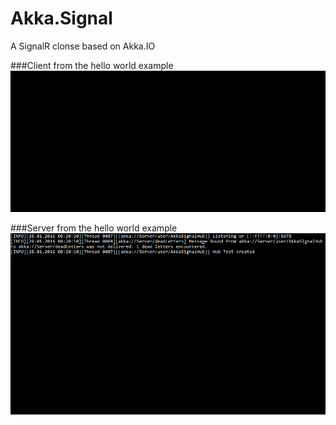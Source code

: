 # Akka.Signal
A SignalR clonse based on Akka.IO

###Client from the hello world example
![Client](docs/Client.gif)   
   
   
###Server from the hello world example
![Server](docs/Server.gif)
